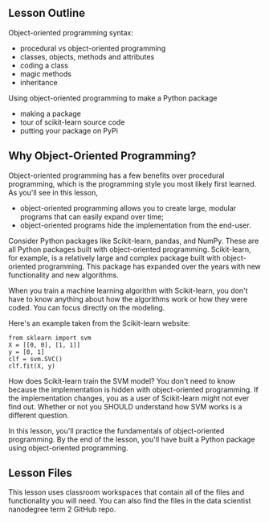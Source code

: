 ## Lesson Outline

Object-oriented programming syntax:

  * procedural vs object-oriented programming
  * classes, objects, methods and attributes
  * coding a class
  * magic methods
  * inheritance

Using object-oriented programming to make a Python package

  * making a package
  * tour of scikit-learn source code
  * putting your package on PyPi

## Why Object-Oriented Programming?
Object-oriented programming has a few benefits over procedural programming, which is the programming style you most likely first learned. As you'll see in this lesson,

  * object-oriented programming allows you to create large, modular programs that can easily expand over time;
  * object-oriented programs hide the implementation from the end-user.

Consider Python packages like Scikit-learn, pandas, and NumPy. These are all Python packages built with object-oriented programming. Scikit-learn, for example, is a relatively large and complex package built with object-oriented programming. This package has expanded over the years with new functionality and new algorithms.

When you train a machine learning algorithm with Scikit-learn, you don't have to know anything about how the algorithms work or how they were coded. You can focus directly on the modeling.

Here's an example taken from the Scikit-learn website:

```
from sklearn import svm
X = [[0, 0], [1, 1]]
y = [0, 1]
clf = svm.SVC()
clf.fit(X, y)  
```

How does Scikit-learn train the SVM model? You don't need to know because the implementation is hidden with object-oriented programming. If the implementation changes, you as a user of Scikit-learn might not ever find out. Whether or not you SHOULD understand how SVM works is a different question.

In this lesson, you'll practice the fundamentals of object-oriented programming. By the end of the lesson, you'll have built a Python package using object-oriented programming.

## Lesson Files

This lesson uses classroom workspaces that contain all of the files and functionality you will need. You can also find the files in the data scientist nanodegree term 2 GitHub repo.